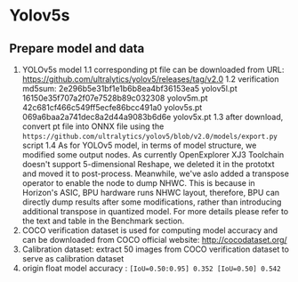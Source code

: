 # Yolov5s

## Prepare model and data
1. YOLOv5s model
  1.1 corresponding pt file can be downloaded from URL: https://github.com/ultralytics/yolov5/releases/tag/v2.0
  1.2 verification md5sum: 
  2e296b5e31bf1e1b6b8ea4bf36153ea5  yolov5l.pt
  16150e35f707a2f07e7528b89c032308  yolov5m.pt
  42c681cf466c549ff5ecfe86bcc491a0  yolov5s.pt
  069a6baa2a741dec8a2d44a9083b6d6e  yolov5x.pt
  1.3 after download, convert pt file into ONNX file using the `https://github.com/ultralytics/yolov5/blob/v2.0/models/export.py` script
  1.4 As for YOLOv5 model, in terms of model structure, we modified some output nodes. As currently OpenExplorer XJ3 Toolchain doesn't support 5-dimensional Reshape, we deleted it in the prototxt and moved it to post-process. Meanwhile, we've aslo added a transpose operator to enable the node to dump NHWC. This is because in Horizon's ASIC, BPU hardware runs NHWC layout, therefore, BPU can directly dump results after some modifications, rather than introducing additional transpose in quantized model. For more details please refer to the text and table in the Benchmark section.
2. COCO verification dataset is used for computing model accuracy and can be downloaded from COCO official website: http://cocodataset.org/
3. Calibration dataset: extract 50 images from COCO verification dataset to serve as calibration dataset
4. origin float model accuracy : `[IoU=0.50:0.95] 0.352 [IoU=0.50] 0.542`
